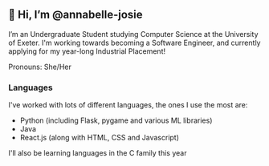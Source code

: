 ## 👋 Hi, I’m @annabelle-josie

I’m an Undergraduate Student studying Computer Science at the University of Exeter. I'm working towards becoming a Software Engineer, and currently applying for my year-long Industrial Placement!

Pronouns: She/Her

### Languages
I've worked with lots of different languages, the ones I use the most are:
- Python (including Flask, pygame and various ML libraries)
- Java
- React.js (along with HTML, CSS and Javascript)

I'll also be learning languages in the C family this year

<!---
annabelle-josie/annabelle-josie is a ✨ special ✨ repository because its `README.md` (this file) appears on your GitHub profile.
You can click the Preview link to take a look at your changes.
--->
